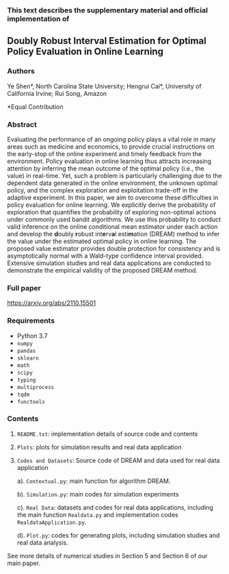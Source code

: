 ### This text describes the supplementary material and official implementation of		   ###
##     Doubly Robust Interval Estimation for Optimal Policy Evaluation in Online Learning       ##

###  Authors ### 
Ye Shen*, North Carolina State University;
Hengrui Cai*, University of California Irvine;
Rui Song, Amazon

*Equal Contribution

###  Abstract ### 
Evaluating the performance of an ongoing policy plays a vital role in many areas such as medicine and economics, to provide crucial instructions on the early-stop of the online experiment and timely feedback from the environment. Policy evaluation in online learning thus attracts increasing attention by inferring the mean outcome of the optimal policy (i.e., the value) in real-time. Yet, such a problem is particularly challenging due to the dependent data generated in the online environment, the unknown optimal policy, and the complex exploration and exploitation trade-off in the adaptive experiment. In this paper, we aim to overcome these difficulties in policy evaluation for online learning. We explicitly derive the probability of exploration that quantifies the probability of exploring non-optimal actions under commonly used bandit algorithms. We use this probability to conduct valid inference on the online conditional mean estimator under each action and develop the **d**oubly **r**obust int**e**rv**a**l esti**m**ation (DREAM) method to infer the value under the estimated optimal policy in online learning. The proposed value estimator provides double protection for consistency and is asymptotically normal with a Wald-type confidence interval provided. Extensive simulation studies and real data applications are conducted to demonstrate the empirical validity of the proposed DREAM method.
### Full paper  ###
https://arxiv.org/abs/2110.15501

###  Requirements  ### 

 - Python 3.7
 - `numpy`
 - `pandas`
 - `sklearn`
 - `math`
 - `scipy`
 - `typing`
 - `multiprocess`
 - `tqdm`
 - `functools`

###  Contents ### 

  1. `README.txt`: implementation details of source code and contents

  2. `Plots`: plots for simulation results and real data application

  3. `Codes and Datasets`: Source code of DREAM and data used for real data application

     a). `Contextual.py`: main function for algorithm DREAM.

     b). `Simulation.py`: main codes for simulation experiments
     
     c). `Real Data`: datasets and codes for real data applications, including the main function `Realdata.py` and implementation codes `RealdataApplication.py`.

     d). `Plot.py`: codes for generating plots, including simulation studies and real data analysis.

See more details of numerical studies in Section 5 and Section 6 of our main paper.   



